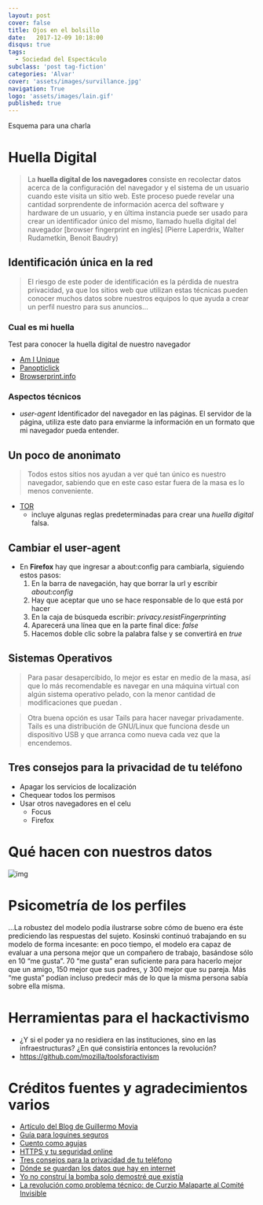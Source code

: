 ```yaml
---
layout: post
cover: false
title: Ojos en el bolsillo
date:   2017-12-09 10:18:00
disqus: true      
tags:
  - Sociedad del Espectáculo
subclass: 'post tag-fiction'
categories: 'Alvar'
cover: 'assets/images/survillance.jpg'
navigation: True
logo: 'assets/images/lain.gif'
published: true
---
```


Esquema para una charla



# Huella Digital

> La **huella digital de los navegadores** consiste en recolectar datos acerca de la configuración del navegador y el sistema de un usuario cuando este visita un sitio web. Este proceso puede revelar una cantidad sorprendente de información acerca del software y hardware de un usuario, y en última instancia puede ser usado para crear un identificador único del mismo, llamado huella digital del navegador [browser fingerprint en inglés] (Pierre Laperdrix, Walter Rudametkin, Benoit Baudry) 



## Identificación única en la red

> El riesgo de este poder de identificación es la pérdida de nuestra privacidad, ya que los sitios web que utilizan estas técnicas pueden conocer muchos datos sobre nuestros equipos lo que ayuda a crear un perfil nuestro para sus anuncios&#x2026;



### Cual es mi huella

Test para conocer la huella digital de nuestro navegador

-   [Am I Unique](https://amiunique.org/)
-   [Panopticlick](https://panopticlick.eff.org/)
-   [Browserprint.info](https://browserprint.info/)



### Aspectos técnicos

-   *user-agent*
    Identificador del navegador en las páginas. El servidor de la página, utiliza este dato para enviarme la información en un formato que mi navegador pueda entender.



## Un poco de anonimato

> Todos estos sitios nos ayudan a ver qué tan único es nuestro navegador, sabiendo que en este caso estar fuera de la masa es lo menos conveniente.

-   [TOR](https://www.torproject.org/)
    -   incluye algunas reglas predeterminadas para crear una *huella digital* falsa.



## Cambiar el user-agent

-   En **Firefox** hay que ingresar a about:config para cambiarla, siguiendo estos pasos:
    1.  En la barra de navegación, hay que borrar la url y escribir *about:config*
    2.  Hay que aceptar que uno se hace responsable de lo que está por hacer
    3.  En la caja de búsqueda escribir: *privacy.resistFingerprinting*
    4.  Aparecerá una línea que en la parte final dice: *false*
    5.  Hacemos doble clic sobre la palabra false y se convertirá en *true*



## Sistemas Operativos

> Para pasar desapercibido, lo mejor es estar en medio de la masa, así que lo más recomendable es navegar en una máquina virtual con algún sistema operativo pelado, con la menor cantidad de modificaciones que puedan .

> Otra buena opción es usar Tails para hacer navegar privadamente. Tails es una distribución de GNU/Linux que funciona desde un dispositivo USB y que arranca como nueva cada vez que la encendemos.



## Tres consejos para la privacidad de tu teléfono

-   Apagar los servicios de localización
-   Chequear todos los permisos
-   Usar otros navegadores en el celu
    -   Focus
    -   Firefox



# Qué hacen con nuestros datos

![img]({{site.url}}/assets/image/cambridge-analytica-chart.png)


# Psicometría de los perfiles

&#x2026;La robustez del modelo podía ilustrarse sobre cómo de bueno era éste prediciendo las respuestas del sujeto. Kosinski continuó trabajando en su modelo de forma incesante: en poco tiempo, el modelo era capaz de evaluar a una persona mejor que un compañero de trabajo, basándose sólo en 10 “me gusta”. 70 “me gusta” eran suficiente para para hacerlo mejor que un amigo, 150 mejor que sus padres, y 300 mejor que su pareja. Más “me gusta” podían incluso predecir más de lo que la misma persona sabía sobre ella misma.



# Herramientas para el hackactivismo

-   ¿Y si el poder ya no residiera en las instituciones, sino en las infraestructuras? ¿En qué consistiría entonces la revolución?
-   <https://github.com/mozilla/toolsforactivism>



# Créditos fuentes y agradecimientos varios

-   [Artículo del Blog de Guillermo Movia](https://unojoenelcielo.com.ar/2017/10/02/nuesta-huella-digital-en-internet/)
-   [Guía para loguines seguros](https://blog.mozilla.org/internetcitizen/2017/01/25/better-password-security/)
-   [Cuento como agujas](https://elgatoylacaja.com.ar/cuentos/como-agujas/)
-   [HTTPS y tu seguridad online](https://blog.mozilla.org/internetcitizen/2017/04/21/https-protect/)
-   [Tres consejos para la privacidad de tu teléfono](https://blog.mozilla.org/internetcitizen/2017/06/26/irl-episode-1-privacy/)
-   [Dónde se guardan los datos que hay en internet](http://www.tribunahacker.com.ar/2014/04/donde-se-guardan-los-datos-que-hay-en-internet/)
-   [Yo no construí la bomba solo demostré que existía](http://www.cubadebate.cu/especiales/2017/02/19/yo-no-construi-la-bomba-solo-demostre-que-existia/)
-   [ La revolución como problema técnico: de Curzio Malaparte al Comité Invisible](http://www.eldiario.es/interferencias/Curzio_Malaparte-Comite_Invisible_6_447315274.html)

